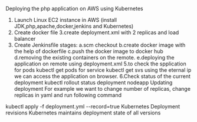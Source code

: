 Deploying the php application on AWS using Kubernetes
1. Launch Linux EC2 instance in AWS (install JDK,php,apache,docker,jenkins and Kubernetes)
2. Create docker file
3.create deployment.xml with 2 replicas and load balancer
4. Create Jenkinsfile
stages:
a.scm checkout
b.create docker image with the help of dockerfile
c.push the docker image to docker hub
d.removing the existing containers on the remote.
e.deploying the application on remote using deployment.xml
5.to check the spplication
for pods
kubectl get pods
for service
kubectl get svs
using the eternal ip we can access the application on browser.
6.Check status of the current deployment
kubectl rollout status deployment nodeapp
Updating deployment
For example we want to change number of replicas, change replicas in yaml and run following command

kubectl apply -f deployment.yml  --record=true
Kubernetes Deployment revisions
Kubernetes maintains deployment state of all versions


